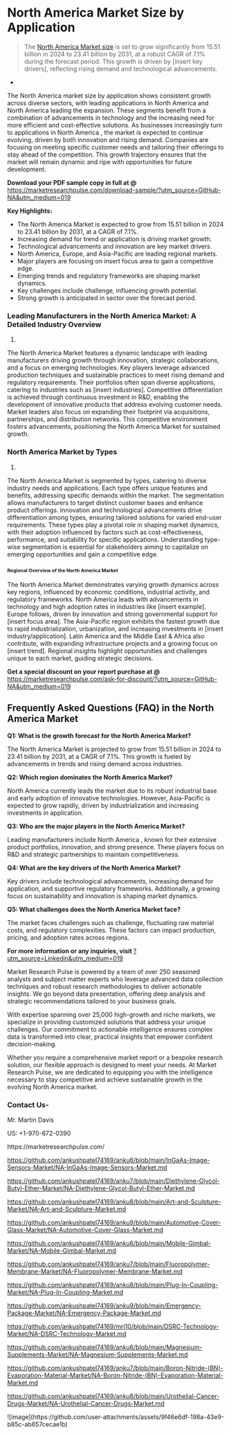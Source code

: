 <h1>North America  Market&nbsp;Size by Application</h1><blockquote><p>The <a href="https://marketresearchpulse.com/download-sample/?utm_source=GitHub-NA&amp;utm_medium=019">North America  Market size</a> is set to grow significantly from 15.51 billion in 2024 to 23.41 billion by 2031, at a robust CAGR of 7.1% during the forecast period. This growth is driven by [insert key drivers], reflecting rising demand and technological advancements.</p></blockquote><ul><li></li></ul><p>The North America  market size by application shows consistent growth across diverse sectors, with leading applications in North America  and North America  leading the expansion. These segments benefit from a combination of advancements in technology and the increasing need for more efficient and cost-effective solutions. As businesses increasingly turn to applications in North America , the market is expected to continue evolving, driven by both innovation and rising demand. Companies are focusing on meeting specific customer needs and tailoring their offerings to stay ahead of the competition. This growth trajectory ensures that the market will remain dynamic and ripe with opportunities for future development.</p><p><strong>Download your PDF sample copy in full at @ </strong><a href="https://marketresearchpulse.com/download-sample/?utm_source=GitHub-NA&amp;utm_medium=019">https://marketresearchpulse.com/download-sample/?utm_source=GitHub-NA&amp;utm_medium=019</a></p><p><strong>Key Highlights: </strong></p><ul><li>The North America  Market is expected to grow from 15.51 billion in 2024 to 23.41 billion by 2031, at a CAGR of 7.1%.</li><li>Increasing demand for trend or application is driving market growth.</li><li>Technological advancements and innovation are key market drivers.</li><li>North America, Europe, and Asia-Pacific are leading regional markets.</li><li>Major players are focusing on insert focus area to gain a competitive edge.</li><li>Emerging trends and regulatory frameworks are shaping market dynamics.</li><li>Key challenges include challenge, influencing growth potential.</li><li>Strong growth is anticipated in sector over the forecast period.</li></ul><h3>Leading Manufacturers in the North America  Market: A Detailed Industry Overview</h3><ol><li></li></ol><div class="flex max-w-full flex-col flex-grow"><div class="min-h-8 text-message flex w-full flex-col items-end gap-2 whitespace-normal break-words [.text-message+&amp;]:mt-5" dir="auto" data-message-author-role="assistant" data-message-id="fd8432e4-4910-450d-b182-61b7bfb0a01f" data-message-model-slug="gpt-4o"><div class="flex w-full flex-col gap-1 empty:hidden first:pt-[3px]"><div class="markdown prose w-full break-words dark:prose-invert light"><p>The North America  Market features a dynamic landscape with leading manufacturers driving growth through innovation, strategic collaborations, and a focus on emerging technologies. Key players leverage advanced production techniques and sustainable practices to meet rising demand and regulatory requirements. Their portfolios often span diverse applications, catering to industries such as [insert industries]. Competitive differentiation is achieved through continuous investment in R&amp;D, enabling the development of innovative products that address evolving customer needs. Market leaders also focus on expanding their footprint via acquisitions, partnerships, and distribution networks. This competitive environment fosters advancements, positioning the North America  Market for sustained growth.</p></div></div></div></div><h3>North America  Market by Types</h3><ol><li></li></ol><div class="flex max-w-full flex-col flex-grow"><div class="min-h-8 text-message flex w-full flex-col items-end gap-2 whitespace-normal break-words [.text-message+&amp;]:mt-5" dir="auto" data-message-author-role="assistant" data-message-id="084470be-0bb7-4664-bddf-5156b4f41249" data-message-model-slug="gpt-4o-mini"><div class="flex w-full flex-col gap-1 empty:hidden first:pt-[3px]"><div class="markdown prose w-full break-words dark:prose-invert light"><p>The North America  Market is segmented by types, catering to diverse industry needs and applications. Each type offers unique features and benefits, addressing specific demands within the market. The segmentation allows manufacturers to target distinct customer bases and enhance product offerings. Innovation and technological advancements drive differentiation among types, ensuring tailored solutions for varied end-user requirements. These types play a pivotal role in shaping market dynamics, with their adoption influenced by factors such as cost-effectiveness, performance, and suitability for specific applications. Understanding type-wise segmentation is essential for stakeholders aiming to capitalize on emerging opportunities and gain a competitive edge.</p></div></div></div></div><h3><span style="font-size: 11px;">Regional Overview of the North America  Market</span></h3><div class="flex max-w-full flex-col flex-grow"><div class="min-h-8 text-message flex w-full flex-col items-end gap-2 whitespace-normal break-words [.text-message+&amp;]:mt-5" dir="auto" data-message-author-role="assistant" data-message-id="e9038762-ce64-4e30-91c9-9bd413514231" data-message-model-slug="gpt-4o-mini"><div class="flex w-full flex-col gap-1 empty:hidden first:pt-[3px]"><div class="markdown prose w-full break-words dark:prose-invert light"><p>The North America  Market demonstrates varying growth dynamics across key regions, influenced by economic conditions, industrial activity, and regulatory frameworks. North America leads with advancements in technology and high adoption rates in industries like [insert example]. Europe follows, driven by innovation and strong governmental support for [insert focus area]. The Asia-Pacific region exhibits the fastest growth due to rapid industrialization, urbanization, and increasing investments in [insert industry/application]. Latin America and the Middle East &amp; Africa also contribute, with expanding infrastructure projects and a growing focus on [insert trend]. Regional insights highlight opportunities and challenges unique to each market, guiding strategic decisions.</p></div></div></div></div><p><strong>Get a special discount on your report purchase at @ </strong><a href="https://marketresearchpulse.com/ask-for-discount/?utm_source=GitHub-NA&amp;utm_medium=019">https://marketresearchpulse.com/ask-for-discount/?utm_source=GitHub-NA&amp;utm_medium=019</a></p><h2>Frequently Asked Questions (FAQ) in the North America  Market</h2><p><strong>Q1: What is the growth forecast for the North America  Market?</strong></p><p>The North America  Market is projected to grow from 15.51 billion in 2024 to 23.41 billion by 2031, at a CAGR of 7.1%. This growth is fueled by advancements in trends and rising demand across industries.</p><p><strong>Q2: Which region dominates the North America  Market?</strong></p><p>North America currently leads the market due to its robust industrial base and early adoption of innovative technologies. However, Asia-Pacific is expected to grow rapidly, driven by industrialization and increasing investments in application.</p><p><strong>Q3: Who are the major players in the North America  Market?</strong></p><p>Leading manufacturers include North America , known for their extensive product portfolios, innovation, and strong presence. These players focus on R&amp;D and strategic partnerships to maintain competitiveness.</p><p><strong>Q4: What are the key drivers of the North America  Market?</strong></p><p>Key drivers include technological advancements, increasing demand for application, and supportive regulatory frameworks. Additionally, a growing focus on sustainability and innovation is shaping market dynamics.</p><p><strong>Q5: What challenges does the North America  Market face?</strong></p><p>The market faces challenges such as challenge, fluctuating raw material costs, and regulatory complexities. These factors can impact production, pricing, and adoption rates across regions.</p><p><strong>For more information or any inquiries, visit&nbsp;</strong><a href="?utm_source=Linkedin&utm_medium=019">?utm_source=Linkedin&utm_medium=019</a></p><p>Market Research Pulse is powered by a team of over 250 seasoned analysts and subject matter experts who leverage advanced data collection techniques and robust research methodologies to deliver actionable insights. We go beyond data presentation, offering deep analysis and strategic recommendations tailored to your business goals.</p><p>With expertise spanning over 25,000 high-growth and niche markets, we specialize in providing customized solutions that address your unique challenges. Our commitment to actionable intelligence ensures complex data is transformed into clear, practical insights that empower confident decision-making.</p><p>Whether you require a comprehensive market report or a bespoke research solution, our flexible approach is designed to meet your needs. At Market Research Pulse, we are dedicated to equipping you with the intelligence necessary to stay competitive and achieve sustainable growth in the evolving North America  market.</p><h3><strong>Contact Us-</strong></h3><p>Mr. Martin Davis</p><p>US: +1-970-672-0390</p><p>https://marketresearchpulse.com/</p><p><a href="https://github.com/ankushpatel74169/anku6/blob/main/InGaAs-Image-Sensors-Market/NA-InGaAs-Image-Sensors-Market.md">https://github.com/ankushpatel74169/anku6/blob/main/InGaAs-Image-Sensors-Market/NA-InGaAs-Image-Sensors-Market.md</a></p><p><a href="https://github.com/ankushpatel74169/anku7/blob/main/Diethylene-Glycol-Butyl-Ether-Market/NA-Diethylene-Glycol-Butyl-Ether-Market.md">https://github.com/ankushpatel74169/anku7/blob/main/Diethylene-Glycol-Butyl-Ether-Market/NA-Diethylene-Glycol-Butyl-Ether-Market.md</a></p><p><a href="https://github.com/ankushpatel74169/anku8/blob/main/Art-and-Sculpture-Market/NA-Art-and-Sculpture-Market.md">https://github.com/ankushpatel74169/anku8/blob/main/Art-and-Sculpture-Market/NA-Art-and-Sculpture-Market.md</a></p><p><a href="https://github.com/ankushpatel74169/anku9/blob/main/Automotive-Cover-Glass-Market/NA-Automotive-Cover-Glass-Market.md">https://github.com/ankushpatel74169/anku9/blob/main/Automotive-Cover-Glass-Market/NA-Automotive-Cover-Glass-Market.md</a></p><p><a href="https://github.com/ankushpatel74169/anku6/blob/main/Mobile-Gimbal-Market/NA-Mobile-Gimbal-Market.md">https://github.com/ankushpatel74169/anku6/blob/main/Mobile-Gimbal-Market/NA-Mobile-Gimbal-Market.md</a></p><p><a href="https://github.com/ankushpatel74169/anku7/blob/main/Fluoropolymer-Membrane-Market/NA-Fluoropolymer-Membrane-Market.md">https://github.com/ankushpatel74169/anku7/blob/main/Fluoropolymer-Membrane-Market/NA-Fluoropolymer-Membrane-Market.md</a></p><p><a href="https://github.com/ankushpatel74169/anku8/blob/main/Plug-In-Coupling-Market/NA-Plug-In-Coupling-Market.md">https://github.com/ankushpatel74169/anku8/blob/main/Plug-In-Coupling-Market/NA-Plug-In-Coupling-Market.md</a></p><p><a href="https://github.com/ankushpatel74169/anku9/blob/main/Emergency-Package-Market/NA-Emergency-Package-Market.md">https://github.com/ankushpatel74169/anku9/blob/main/Emergency-Package-Market/NA-Emergency-Package-Market.md</a></p><p><a href="https://github.com/ankushpatel74169/mri10/blob/main/DSRC-Technology-Market/NA-DSRC-Technology-Market.md">https://github.com/ankushpatel74169/mri10/blob/main/DSRC-Technology-Market/NA-DSRC-Technology-Market.md</a></p><p><a href="https://github.com/ankushpatel74169/anku6/blob/main/Magnesium-Supplements-Market/NA-Magnesium-Supplements-Market.md">https://github.com/ankushpatel74169/anku6/blob/main/Magnesium-Supplements-Market/NA-Magnesium-Supplements-Market.md</a></p><p><a href="https://github.com/ankushpatel74169/anku7/blob/main/Boron-Nitride-(BN)-Evaporation-Material-Market/NA-Boron-Nitride-(BN)-Evaporation-Material-Market.md">https://github.com/ankushpatel74169/anku7/blob/main/Boron-Nitride-(BN)-Evaporation-Material-Market/NA-Boron-Nitride-(BN)-Evaporation-Material-Market.md</a></p><p><a href="https://github.com/ankushpatel74169/anku8/blob/main/Urothelial-Cancer-Drugs-Market/NA-Urothelial-Cancer-Drugs-Market.md">https://github.com/ankushpatel74169/anku8/blob/main/Urothelial-Cancer-Drugs-Market/NA-Urothelial-Cancer-Drugs-Market.md</a></p>
![image](https://github.com/user-attachments/assets/9f46e6df-198a-43e9-b85c-ab657cecae1b)
